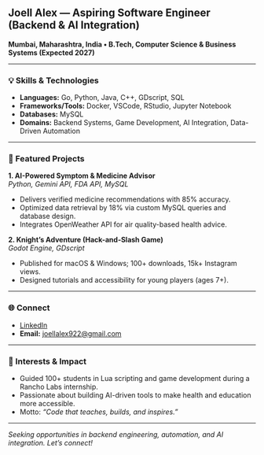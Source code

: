 ## Joell Alex — Aspiring Software Engineer (Backend & AI Integration)

**Mumbai, Maharashtra, India • B.Tech, Computer Science & Business Systems (Expected 2027)**

---

### 💡 Skills & Technologies

- **Languages:** Go, Python, Java, C++, GDscript, SQL  
- **Frameworks/Tools:** Docker, VSCode, RStudio, Jupyter Notebook  
- **Databases:** MySQL  
- **Domains:** Backend Systems, Game Development, AI Integration, Data-Driven Automation  

---

### 🚀 Featured Projects

**1. AI-Powered Symptom & Medicine Advisor**  
*Python, Gemini API, FDA API, MySQL*  
- Delivers verified medicine recommendations with 85% accuracy.  
- Optimized data retrieval by 18% via custom MySQL queries and database design.  
- Integrates OpenWeather API for air quality-based health advice.

**2. Knight’s Adventure (Hack-and-Slash Game)**  
*Godot Engine, GDscript*  
- Published for macOS & Windows; 100+ downloads, 15k+ Instagram views.  
- Designed tutorials and accessibility for young players (ages 7+).

---

### 🌐 Connect

- [LinkedIn](https://www.linkedin.com/in/joell-alex/)
- **Email:** joellalex922@gmail.com

---

### 🎯 Interests & Impact

- Guided 100+ students in Lua scripting and game development during a Rancho Labs internship.
- Passionate about building AI-driven tools to make health and education more accessible.
- Motto: *“Code that teaches, builds, and inspires.”*

---

*Seeking opportunities in backend engineering, automation, and AI integration. Let’s connect!*
